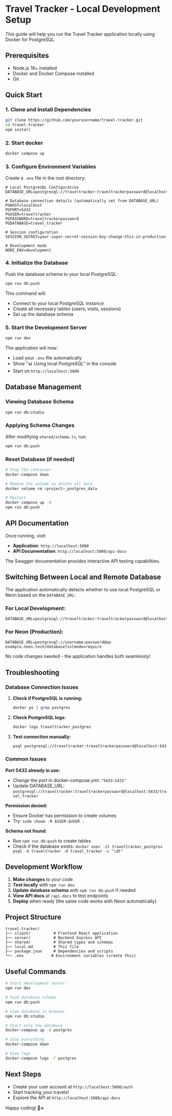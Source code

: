 # Travel Tracker - Local Development Setup

This guide will help you run the Travel Tracker application locally using Docker for PostgreSQL.

## Prerequisites

- Node.js 18+ installed
- Docker and Docker Compose installed
- Git

## Quick Start

### 1. Clone and Install Dependencies

```bash
git clone https://github.com/yourusername/travel-tracker.git
cd travel-tracker
npm install
```

### 2. Start docker

```bash
docker compose up
```

### 3. Configure Environment Variables

Create a `.env` file in the root directory:

```env
# Local PostgreSQL Configuration
DATABASE_URL=postgresql://traveltracker:traveltrackerpassword@localhost:5432/travel_tracker

# Database connection details (automatically set from DATABASE_URL)
PGHOST=localhost
PGPORT=5432
PGUSER=traveltracker
PGPASSWORD=traveltrackerpassword
PGDATABASE=travel_tracker

# Session configuration
SESSION_SECRET=your-super-secret-session-key-change-this-in-production

# Development mode
NODE_ENV=development
```

### 4. Initialize the Database

Push the database schema to your local PostgreSQL:

```bash
npm run db:push
```

This command will:
- Connect to your local PostgreSQL instance
- Create all necessary tables (users, visits, sessions)
- Set up the database schema

### 5. Start the Development Server

```bash
npm run dev
```

The application will now:
- Load your `.env` file automatically
- Show "📊 Using local PostgreSQL" in the console
- Start on `http://localhost:5000`

## Database Management

### Viewing Database Schema
```bash
npm run db:studio
```

### Applying Schema Changes
After modifying `shared/schema.ts`, run:
```bash
npm run db:push
```

### Reset Database (if needed)
```bash
# Stop the container
docker-compose down

# Remove the volume to delete all data
docker volume rm <project>_postgres_data

# Restart
docker compose up -d
npm run db:push
```

## API Documentation

Once running, visit:
- **Application**: `http://localhost:5000`
- **API Documentation**: `http://localhost:5000/api-docs`

The Swagger documentation provides interactive API testing capabilities.

## Switching Between Local and Remote Database

The application automatically detects whether to use local PostgreSQL or Neon based on the `DATABASE_URL`:

### For Local Development:
```env
DATABASE_URL=postgresql://traveltracker:traveltrackerpassword@localhost:5432/travel_tracker
```

### For Neon (Production):
```env
DATABASE_URL=postgresql://username:password@ep-example.neon.tech/database?sslmode=require
```

No code changes needed - the application handles both seamlessly!

## Troubleshooting

### Database Connection Issues

1. **Check if PostgreSQL is running:**
   ```bash
   docker ps | grep postgres
   ```

2. **Check PostgreSQL logs:**
   ```bash
   docker logs traveltracker_postgres
   ```

3. **Test connection manually:**
   ```bash
   psql postgresql://traveltracker:traveltrackerpassword@localhost:5432/travel_tracker
   ```

### Common Issues

**Port 5432 already in use:**
- Change the port in docker-compose.yml: `"5433:5432"`
- Update DATABASE_URL: `postgresql://traveltracker:traveltrackerpassword@localhost:5433/travel_tracker`

**Permission denied:**
- Ensure Docker has permission to create volumes
- Try: `sudo chown -R $USER:$USER .`

**Schema not found:**
- Run `npm run db:push` to create tables
- Check if the database exists: `docker exec -it traveltracker_postgres psql -U traveltracker -d travel_tracker -c "\dt"`

## Development Workflow

1. **Make changes** to your code
2. **Test locally** with `npm run dev`
3. **Update database schema** with `npm run db:push` if needed
4. **View API docs** at `/api-docs` to test endpoints
5. **Deploy** when ready (the same code works with Neon automatically)

## Project Structure

```
travel-tracker/
├── client/          # Frontend React application
├── server/          # Backend Express API
├── shared/          # Shared types and schemas
├── local.md         # This file
├── package.json     # Dependencies and scripts
└── .env            # Environment variables (create this)
```

## Useful Commands

```bash
# Start development server
npm run dev

# Push database schema
npm run db:push

# View database in browser
npm run db:studio

# Start only the database
docker-compose up -d postgres

# Stop everything
docker-compose down

# View logs
docker-compose logs -f postgres
```

## Next Steps

- Create your user account at `http://localhost:5000/auth`
- Start tracking your travels!
- Explore the API at `http://localhost:5000/api-docs`

Happy coding! 🚀✈️